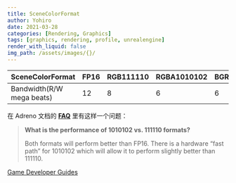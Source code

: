 ```yaml
---
title: SceneColorFormat
author: Yohiro
date: 2021-03-28
categories: [Rendering, Graphics]
tags: [graphics, rendering, profile, unrealengine]
render_with_liquid: false
img_path: /assets/images/{}/
---
```


| SceneColorFormat          | FP16 | RGB111110 | RGBA1010102 | BGRA8888 |
|:--------------------------|:-----|:----------|:------------|:---------|
| Bandwidth(R/W mega beats) | 12   | 8         | 6           | 6        |

在 Adreno 文档的 [**FAQ**](https://developer.qualcomm.com/sites/default/files/docs/adreno-gpu/snapdragon-game-toolkit/gdg/gpu/faq.html#what-is-the-performance-of-1010102-vs-111110-formats) 里有这样一个问题：

> **What is the performance of 1010102 vs. 111110 formats?**
>
> Both formats will perform better than FP16.
> There is a hardware “fast path” for 1010102 which will allow it to perform slightly better than 111110.


[Game Developer Guides](https://developer.qualcomm.com/sites/default/files/docs/adreno-gpu/snapdragon-game-toolkit/gdg/gpu/best_practices_other.html#bandwidth-optimization)